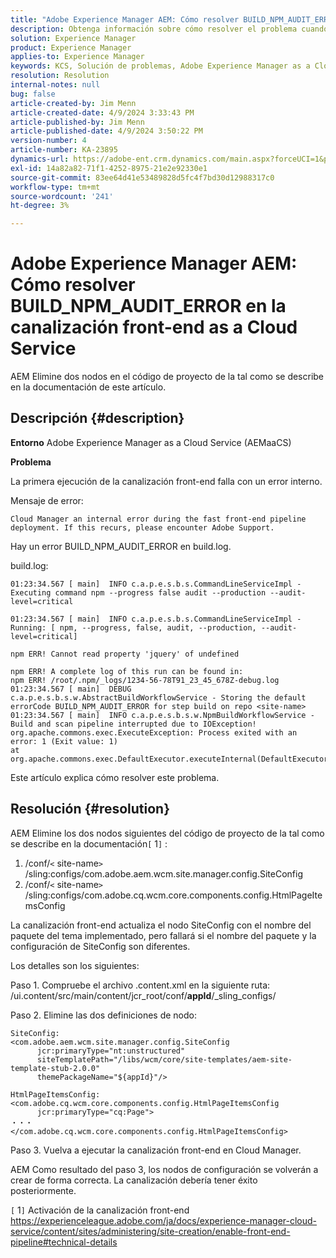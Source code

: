 ```yaml
---
title: "Adobe Experience Manager AEM: Cómo resolver BUILD_NPM_AUDIT_ERROR en la canalización front-end as a Cloud Service"
description: Obtenga información sobre cómo resolver el problema cuando la primera ejecución de la canalización front-end falla con un error interno.
solution: Experience Manager
product: Experience Manager
applies-to: Experience Manager
keywords: KCS, Solución de problemas, Adobe Experience Manager as a Cloud Service AEM, as a Cloud Service, BUILD_NPM_AUDIT_ERROR, AEMaaCS, canalización front-end
resolution: Resolution
internal-notes: null
bug: false
article-created-by: Jim Menn
article-created-date: 4/9/2024 3:33:43 PM
article-published-by: Jim Menn
article-published-date: 4/9/2024 3:50:22 PM
version-number: 4
article-number: KA-23895
dynamics-url: https://adobe-ent.crm.dynamics.com/main.aspx?forceUCI=1&pagetype=entityrecord&etn=knowledgearticle&id=ba736286-86f6-ee11-a1fe-6045bd006268
exl-id: 14a82a82-71f1-4252-8975-21e2e92330e1
source-git-commit: 83ee64d41e53489828d5fc4f7bd30d12988317c0
workflow-type: tm+mt
source-wordcount: '241'
ht-degree: 3%

---
```


# Adobe Experience Manager AEM: Cómo resolver BUILD_NPM_AUDIT_ERROR en la canalización front-end as a Cloud Service


AEM Elimine dos nodos en el código de proyecto de la tal como se describe en la documentación de este artículo.

## Descripción {#description}


<b>Entorno</b>
Adobe Experience Manager as a Cloud Service (AEMaaCS)

<b>Problema</b>

La primera ejecución de la canalización front-end falla con un error interno.

Mensaje de error:


```
Cloud Manager an internal error during the fast front-end pipeline deployment. If this recurs, please encounter Adobe Support.
```




Hay un error BUILD_NPM_AUDIT_ERROR en build.log.

build.log:


```
01:23:34.567 [ main]  INFO c.a.p.e.s.b.s.CommandLineServiceImpl - Executing command npm --progress false audit --production --audit-level=critical

01:23:34.567 [ main]  INFO c.a.p.e.s.b.s.CommandLineServiceImpl - Running: [ npm, --progress, false, audit, --production, --audit-level=critical] 

npm ERR! Cannot read property 'jquery' of undefined
```







```
npm ERR! A complete log of this run can be found in:
npm ERR! /root/.npm/_logs/1234-56-78T91_23_45_678Z-debug.log
01:23:34.567 [ main]  DEBUG c.a.p.e.s.b.s.w.AbstractBuildWorkflowService - Storing the default errorCode BUILD_NPM_AUDIT_ERROR for step build on repo <site-name>
01:23:34.567 [ main]  INFO c.a.p.e.s.b.s.w.NpmBuildWorkflowService - Build and scan pipeline interrupted due to IOException!
org.apache.commons.exec.ExecuteException: Process exited with an error: 1 (Exit value: 1)
at org.apache.commons.exec.DefaultExecutor.executeInternal(DefaultExecutor.java:404)
```


Este artículo explica cómo resolver este problema.




## Resolución {#resolution}


AEM Elimine los dos nodos siguientes del código de proyecto de la tal como se describe en la documentación`[` 1`]` :

1. /conf/`<` site-name`>` /sling:configs/com.adobe.aem.wcm.site.manager.config.SiteConfig
2. /conf/`<` site-name`>` /sling:configs/com.adobe.cq.wcm.core.components.config.HtmlPageItemsConfig

La canalización front-end actualiza el nodo SiteConfig con el nombre del paquete del tema implementado, pero fallará si el nombre del paquete y la configuración de SiteConfig son diferentes.

Los detalles son los siguientes:

Paso 1. Compruebe el archivo .content.xml en la siguiente ruta: /ui.content/src/main/content/jcr_root/conf/__appId__/_sling_configs/

Paso 2. Elimine las dos definiciones de nodo:


```
SiteConfig:
<com.adobe.aem.wcm.site.manager.config.SiteConfig
      jcr:primaryType="nt:unstructured"
      siteTemplatePath="/libs/wcm/core/site-templates/aem-site-template-stub-2.0.0"
      themePackageName="${appId}"/>
```



```
HtmlPageItemsConfig:
<com.adobe.cq.wcm.core.components.config.HtmlPageItemsConfig
      jcr:primaryType="cq:Page">
・・・
</com.adobe.cq.wcm.core.components.config.HtmlPageItemsConfig>
```


Paso 3. Vuelva a ejecutar la canalización front-end en Cloud Manager.

AEM Como resultado del paso 3, los nodos de configuración se volverán a crear de forma correcta. La canalización debería tener éxito posteriormente.

`[` 1`]`  Activación de la canalización front-end https://experienceleague.adobe.com/ja/docs/experience-manager-cloud-service/content/sites/administering/site-creation/enable-front-end-pipeline#technical-details
